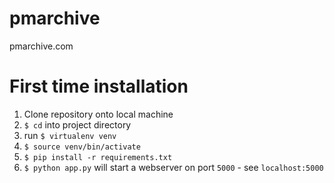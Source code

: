 # pmarchive
pmarchive.com

# First time installation
 1. Clone repository onto local machine
 2. `$ cd` into project directory
 3. run `$ virtualenv venv`
 4. `$ source venv/bin/activate`
 5. `$ pip install -r requirements.txt`
 6. `$ python app.py` will start a webserver on port `5000` - see `localhost:5000`
